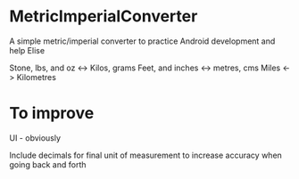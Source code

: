 # MetricImperialConverter
A simple metric/imperial converter to practice Android development and help Elise

Stone, lbs, and oz <-> Kilos, grams
Feet, and inches <-> metres, cms
Miles <-> Kilometres

# To improve
UI - obviously

Include decimals for final unit of measurement to increase accuracy when going back and forth
